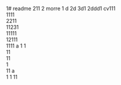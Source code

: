 1# readme 211
2 morre
1 d
2d
3d1 
2ddd1 
cv111  
1111  
2211  
11231     
11111        
12111               
1111   a 
1  1   
11      
11    
1  
11   a  
1 
1 
11
  
 
